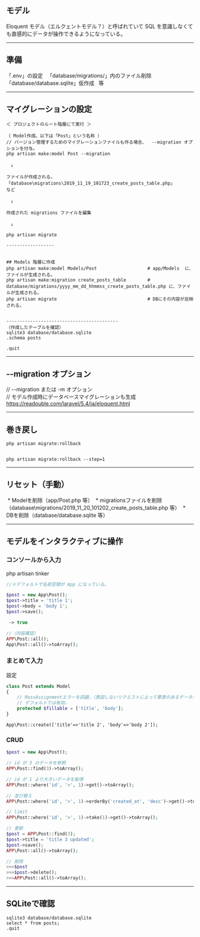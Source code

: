 ## モデル
Eloquent モデル（エルクェントモデル？）と呼ばれていて SQL を意識しなくても直感的にデータが操作できるようになっている。

_________________________________________________________
## 準備
「.env」の設定  
「database/migrations/」内のファイル削除  
「database/database.sqlite」仮作成  
等  


_________________________________________________________
## マイグレーションの設定
```
＜ プロジェクトのルート階層にて実行 ＞

（ Model作成。以下は「Post」という名称 ）
// バージョン管理するためのマイグレーションファイルも作る場合、  --migration オプションを付与。
php artisan make:model Post --migration

　↓

ファイルが作成される。
「database\migrations\2019_11_19_101723_create_posts_table.php」
など

　↓

作成された migrations ファイルを編集

　↓

php artisan migrate

------------------


## Models 階層に作成
php artisan make:model Models/Post                   # app/Models  に、ファイルが生成される。
php artisan make:migration create_posts_table        # database/migrations/yyyy_mm_dd_hhmmss_create_posts_table.php に、ファイルが生成される。
php artisan migrate                                  # DBにその内容が反映される。


------------------------------------------
（作成したテーブルを確認）
sqlite3 database/database.sqlite
.schema posts

.quit
```

_________________________________________________________
## --migration オプション
// --migration または -m オプション  
// モデル作成時にデータベースマイグレーションも生成  
https://readouble.com/laravel/5.4/ja/eloquent.html  

_________________________________________________________
## 巻き戻し
```
php artisan migrate:rollback


php artisan migrate:rollback --step=1
```

_________________________________________________________
## リセット（手動）
 * Modelを削除（app/Post.php 等）
 * migrationsファイルを削除（database\migrations/2019_11_20_101202_create_posts_table.php 等）
 * DBを削除（database/database.sqlite 等）


_________________________________________________________
## モデルをインタラクティブに操作

### コンソールから入力
php artisan tinker

```php
//※デフォルトで名前空間が App になっている。

$post = new App\Post();
$post->title = 'title 1';
$post->body = 'body 1';
$post->save();

 -> true

//（内容確認）
APP\Post::all();
App\Post::all()->toArray();

```


### まとめて入力
設定
```php
class Post extends Model
{
    // MassAssignmentエラーを回避。（意図しないリクエストによって悪意のあるデータが挿入されてしまう脆弱性を緩和）
    // デフォルトでは有効。
    protected $fillable = ['title', 'body'];
}
```

```
App\Post::create(['title'=>'title 2', 'body'=>'body 2']);
```


### CRUD
```php
$post = new App\Post();

// id が 3 のデータを参照
APP\Post::find(3)->toArray();

// id が 1 より大きいデータを取得
APP\Post::where('id', '>', 1)->get()->toArray();

// 並び替え
APP\Post::where('id', '>', 1)->orderBy('created_at', 'desc')->get()->toArray();

// limit
APP\Post::where('id', '>', 1)->take(1)->get()->toArray();

// 更新
$post = APP\Post::find(3);
$post->title = 'title 3 updated';
$post->save();
APP\Post::all()->toArray();

// 削除
>>>$post
>>>$post->delete();
>>>APP\Post::all()->toArray();

```

________________________________________________________________
## SQLiteで確認
```
sqlite3 database/database.sqlite
select * from posts;
.quit
```





